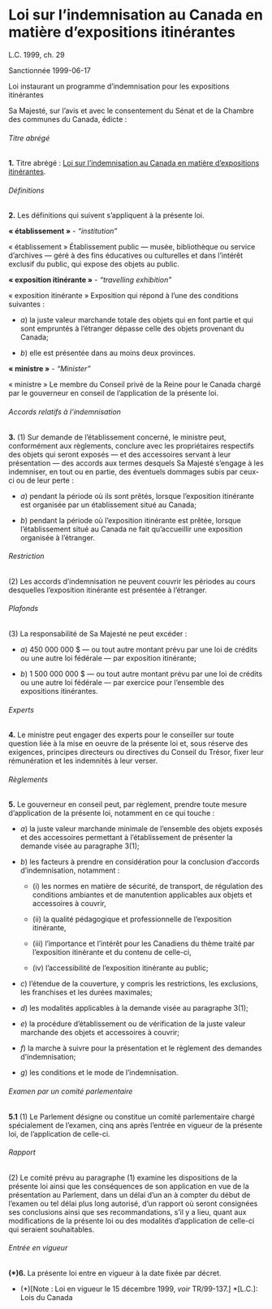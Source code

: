 # Loi sur l’indemnisation au Canada en matière d’expositions itinérantes

L.C. 1999, ch. 29

Sanctionnée 1999-06-17

Loi instaurant un programme d’indemnisation pour les expositions itinérantes

Sa Majesté, sur l’avis et avec le consentement du Sénat et de la Chambre des communes du Canada, édicte :

###### Titre abrégé

**1.** Titre abrégé : [Loi sur l’indemnisation au Canada en matière d’expositions itinérantes](/canada/fra/lois/C/C-10.5.md).

###### Définitions

**2.** Les définitions qui suivent s’appliquent à la présente loi.

**« établissement »** - _“institution”_

    

« établissement » Établissement public — musée, bibliothèque ou service d’archives — géré à des fins éducatives ou culturelles et dans l’intérêt exclusif du public, qui expose des objets au public.

**« exposition itinérante »** - _“travelling exhibition”_

    

« exposition itinérante » Exposition qui répond à l’une des conditions suivantes :

  * _a_) la juste valeur marchande totale des objets qui en font partie et qui sont empruntés à l’étranger dépasse celle des objets provenant du Canada;

  * _b_) elle est présentée dans au moins deux provinces.

**« ministre »** - _“Minister”_

    

« ministre » Le membre du Conseil privé de la Reine pour le Canada chargé par le gouverneur en conseil de l’application de la présente loi.

###### Accords relatifs à l’indemnisation

**3.** (1) Sur demande de l’établissement concerné, le ministre peut, conformément aux règlements, conclure avec les propriétaires respectifs des objets qui seront exposés — et des accessoires servant à leur présentation — des accords aux termes desquels Sa Majesté s’engage à les indemniser, en tout ou en partie, des éventuels dommages subis par ceux-ci ou de leur perte :

  * _a_) pendant la période où ils sont prêtés, lorsque l’exposition itinérante est organisée par un établissement situé au Canada;

  * _b_) pendant la période où l’exposition itinérante est prêtée, lorsque l’établissement situé au Canada ne fait qu’accueillir une exposition organisée à l’étranger.

###### Restriction

(2) Les accords d’indemnisation ne peuvent couvrir les périodes au cours desquelles l’exposition itinérante est présentée à l’étranger.

###### Plafonds

(3) La responsabilité de Sa Majesté ne peut excéder :

  * _a_) 450 000 000 $ — ou tout autre montant prévu par une loi de crédits ou une autre loi fédérale — par exposition itinérante;

  * _b_) 1 500 000 000 $ — ou tout autre montant prévu par une loi de crédits ou une autre loi fédérale — par exercice pour l’ensemble des expositions itinérantes.

###### Experts

**4.** Le ministre peut engager des experts pour le conseiller sur toute question liée à la mise en oeuvre de la présente loi et, sous réserve des exigences, principes directeurs ou directives du Conseil du Trésor, fixer leur rémunération et les indemnités à leur verser.

###### Règlements

**5.** Le gouverneur en conseil peut, par règlement, prendre toute mesure d’application de la présente loi, notamment en ce qui touche :

  * _a_) la juste valeur marchande minimale de l’ensemble des objets exposés et des accessoires permettant à l’établissement de présenter la demande visée au paragraphe 3(1);

  * _b_) les facteurs à prendre en considération pour la conclusion d’accords d’indemnisation, notamment :

    * (i) les normes en matière de sécurité, de transport, de régulation des conditions ambiantes et de manutention applicables aux objets et accessoires à couvrir,

    * (ii) la qualité pédagogique et professionnelle de l’exposition itinérante,

    * (iii) l’importance et l’intérêt pour les Canadiens du thème traité par l’exposition itinérante et du contenu de celle-ci,

    * (iv) l’accessibilité de l’exposition itinérante au public;

  * _c_) l’étendue de la couverture, y compris les restrictions, les exclusions, les franchises et les durées maximales;

  * _d_) les modalités applicables à la demande visée au paragraphe 3(1);

  * _e_) la procédure d’établissement ou de vérification de la juste valeur marchande des objets et accessoires à couvrir;

  * _f_) la marche à suivre pour la présentation et le règlement des demandes d’indemnisation;

  * _g_) les conditions et le mode de l’indemnisation.

###### Examen par un comité parlementaire

**5.1** (1) Le Parlement désigne ou constitue un comité parlementaire chargé spécialement de l’examen, cinq ans après l’entrée en vigueur de la présente loi, de l’application de celle-ci.

###### Rapport

(2) Le comité prévu au paragraphe (1) examine les dispositions de la présente loi ainsi que les conséquences de son application en vue de la présentation au Parlement, dans un délai d’un an à compter du début de l’examen ou tel délai plus long autorisé, d’un rapport où seront consignées ses conclusions ainsi que ses recommandations, s’il y a lieu, quant aux modifications de la présente loi ou des modalités d’application de celle-ci qui seraient souhaitables.

###### Entrée en vigueur

**(*)6.** La présente loi entre en vigueur à la date fixée par décret.

  * (*)[Note : Loi en vigueur le 15 décembre 1999, _voir_ TR/99-137.]
  *[L.C.]: Lois du Canada
